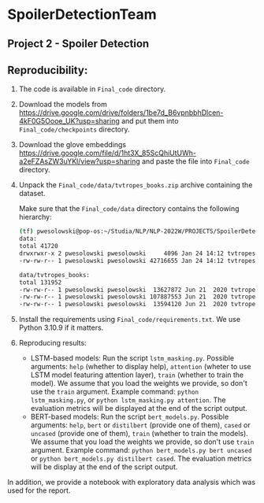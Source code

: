 # SpoilerDetectionTeam

## Project 2 - Spoiler Detection


## Reproducibility:
1. The code is available in `Final_code` directory.
2. Download the models from https://drive.google.com/drive/folders/1be7d_B6vpnbbhDlcen-4kF0G5Oooe_UK?usp=sharing and put them into `Final_code/checkpoints` directory.
3. Download the glove embeddings https://drive.google.com/file/d/1ht3X_85ScQhiUtUWh-a2eFZAsZW3uYKl/view?usp=sharing and paste the file into `Final_code` directory.
4. Unpack the `Final_code/data/tvtropes_books.zip` archive containing the dataset.

    Make sure that the `Final_code/data` directory contains the following hierarchy:

    ```bash
   (tf) pwesolowski@pop-os:~/Studia/NLP/NLP-2022W/PROJECTS/SpoilerDetectionTeam/project2/Final_code$ ls -lR data
   data:
   total 41720
   drwxrwxr-x 2 pwesolowski pwesolowski     4096 Jan 24 14:12 tvtropes_books
   -rw-rw-r-- 1 pwesolowski pwesolowski 42716655 Jan 24 14:12 tvtropes_books.zip
   
   data/tvtropes_books:
   total 131952
   -rw-rw-r-- 1 pwesolowski pwesolowski  13627872 Jun 21  2020 tvtropes_books-test.json
   -rw-rw-r-- 1 pwesolowski pwesolowski 107887553 Jun 21  2020 tvtropes_books-train.json
   -rw-rw-r-- 1 pwesolowski pwesolowski  13594120 Jun 21  2020 tvtropes_books-val.json
    ```

5. Install the requirements using `Final_code/requirements.txt`. We use Python 3.10.9 if it matters.
6. Reproducing results:
   - LSTM-based models: Run the script `lstm_masking.py`. Possible arguments: `help` (whether to display help),
     `attention` (wheter to use LSTM model featuring attention layer), `train` (whether to train the model). We assume that you load the weights we provide,
     so don't use the `train` argument. Example command: `python lstm_masking.py`, or `python lstm_masking.py attention`.
     The evaluation metrics will be displayed at the end of the script output.
   - BERT-based models: Run the script `bert_models.py`. Possible arguments: `help`, `bert` or `distilbert` (provide one of them), `cased` or `uncased` (provide one of them),
    `train` (whether to train the models). We assume that you load the weights we provide, so don't use `train` argument. Example command: `python bert_models.py bert uncased` or `python bert_models.py distilbert cased`.
     The evaluation metrics will be display at the end of the script output.

In addition, we provide a notebook with exploratory data analysis which was used for the report.
